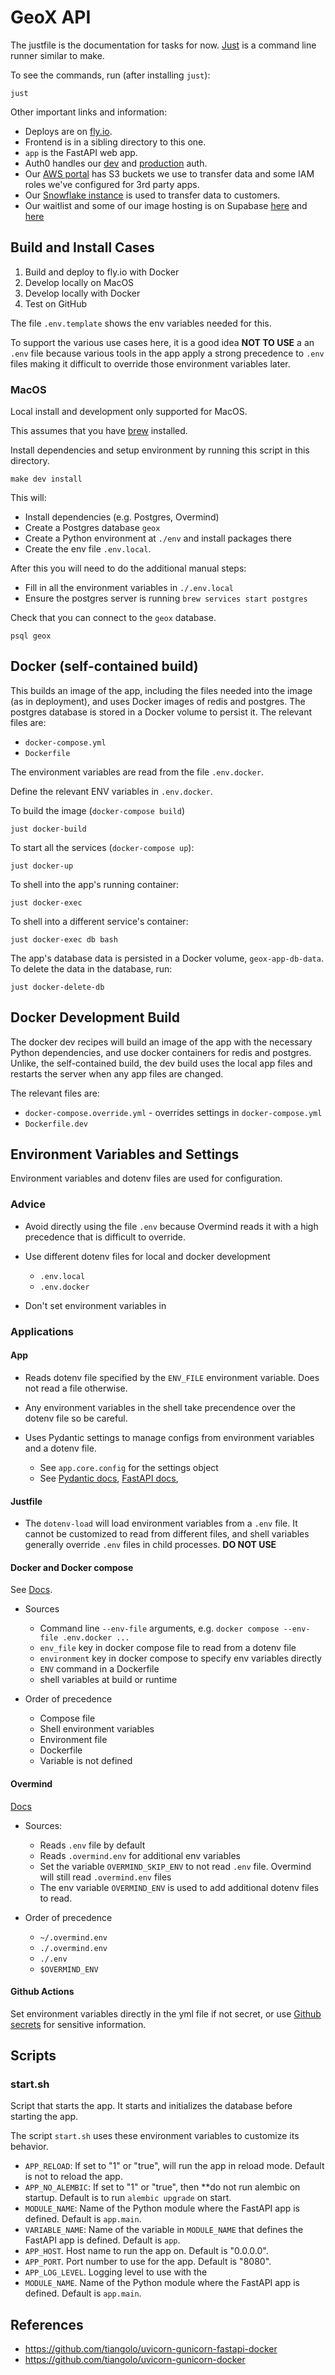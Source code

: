 # GeoX API


The justfile is the documentation for tasks for now. [Just](https://github.com/casey/just) is a command line runner similar to make.

To see the commands, run (after installing `just`):

```shell
just
```

Other important links and information:

- Deploys are on [fly.io](https://fly.io/dashboard/geox).
- Frontend is in a sibling directory to this one.
- ``app`` is the FastAPI web app.
- Auth0 handles our [dev](https://manage.auth0.com/dashboard/us/dev-w40e3mxg/) and [production](https://manage.auth0.com/dashboard/us/mercator-prod/) auth.
- Our [AWS portal](https://us-east-1.console.aws.amazon.com/iamv2/home#/home) has S3 buckets we use to transfer data and some IAM roles we've configured for 3rd party apps.
- Our [Snowflake instance](https://app.snowflake.com/us-west-2/xga41918/) is used to transfer data to customers.
- Our waitlist and some of our image hosting is on Supabase [here](https://app.supabase.com/project/xmwdyaolhaobykjycchu) and [here](https://app.supabase.com/project/nkkohsotcmbtyzqpxukw/storage/buckets/logo)

## Build and Install Cases

1. Build and deploy to fly.io with Docker
2. Develop locally on MacOS
3. Develop locally with Docker
4. Test on GitHub

The file `.env.template` shows the env variables needed for this.

To support the various use cases here, it is a good idea **NOT TO USE** a an `.env` file because various tools in the app apply a strong precedence to `.env` files making it difficult to override those environment variables later.

### MacOS

Local install and development only supported for MacOS.

This assumes that you have [brew](https://brew.sh/) installed.

Install dependencies and setup environment by running this script in this directory.

```shell
make dev install
```

This will:

- Install dependencies (e.g. Postgres, Overmind)
- Create a Postgres database `geox`
- Create a Python environment at `./env` and install packages there
- Create the env file `.env.local`.

After this you will need to do the additional manual steps:

- Fill in all the environment variables in `./.env.local`
- Ensure the postgres server is running `brew services start postgres`

Check that you can connect to the `geox` database.

```shell
psql geox
```

## Docker (self-contained build)

This builds an image of the app, including the files needed into the image (as in deployment), and uses Docker images of redis and postgres.
The postgres database is stored in a Docker volume to persist it.
The relevant files are:

- `docker-compose.yml`
- `Dockerfile`

The environment variables are read from the file `.env.docker`.

Define the relevant ENV variables in `.env.docker`.

To build the image (`docker-compose build`)

```shell
just docker-build
```

To start all the services (`docker-compose up`):

```shell
just docker-up
```

To shell into the app's running container:

```shell
just docker-exec
```

To shell into a different service's container:

```shell
just docker-exec db bash
```

The app's database data is persisted in a Docker volume, `geox-app-db-data`.
To delete the data in the database, run:

```shell
just docker-delete-db
```

## Docker Development Build

The docker dev recipes will build an image of the app with the necessary Python dependencies, and use docker containers for redis and postgres.
Unlike, the self-contained build, the dev build uses the local app files and restarts the server when any app files are changed.

The relevant files are:

- `docker-compose.override.yml` - overrides settings in `docker-compose.yml`
- `Dockerfile.dev`

## Environment Variables and Settings

Environment variables and dotenv files are used for configuration.

### Advice

- Avoid directly using the file `.env` because Overmind reads it with a high precedence that is
  difficult to override.
- Use different dotenv files for local and docker development

  - `.env.local`
  - `.env.docker`

- Don't set environment variables in

### Applications

#### App

- Reads dotenv file specified by the `ENV_FILE` environment variable.
  Does not read a file otherwise.
- Any environment variables in the shell take precendence over the dotenv file
  so be careful.
- Uses Pydantic settings to manage configs from environment variables and a dotenv file.

  - See `app.core.config` for the settings object
  - See [Pydantic docs](https://pydantic-docs.helpmanual.io/usage/settings/), [FastAPI docs](https://fastapi.tiangolo.com/advanced/settings/),

#### Justfile

- The `dotenv-load` will load environment variables from a `.env` file. It cannot be customized
  to read from different files, and shell variables generally override `.env` files in child
  processes. **DO NOT USE**

#### Docker and Docker compose

See [Docs](https://docs.docker.com/compose/environment-variables/).

- Sources

  - Command line `--env-file` arguments, e.g. `docker compose --env-file .env.docker ...`
  - `env_file` key in docker compose file to read from a dotenv file
  - `environment` key in docker compose to specify env variables directly
  - `ENV` command in a Dockerfile
  - shell variables at build or runtime

- Order of precedence

  - Compose file
  - Shell environment variables
  - Environment file
  - Dockerfile
  - Variable is not defined

#### Overmind

[Docs](https://github.com/mercatorhq/mercator/runs/7730555711?check_suite_focus=true#step:4:10)

- Sources:

  - Reads `.env` file by default
  - Reads `.overmind.env` for additional env variables
  - Set the variable `OVERMIND_SKIP_ENV` to not read `.env` file. Overmind will still read `.overmind.env` files
  - The env variable `OVERMIND_ENV` is used to add additional dotenv files to read.

- Order of precedence

  - `~/.overmind.env`
  - `./.overmind.env`
  - `./.env`
  - `$OVERMIND_ENV`

#### Github Actions

Set environment variables directly in the yml file if not secret, or use [Github secrets](https://docs.github.com/en/rest/actions/secrets) for
sensitive information.

## Scripts

### start.sh

Script that starts the app. It starts and initializes the database before starting the app.

The script `start.sh` uses these environment variables to customize its behavior.

- `APP_RELOAD`: If set to "1" or "true", will run the app in reload mode. Default is not to reload the app.
- `APP_NO_ALEMBIC`: If set to "1" or "true", then **do not run alembic on startup. Default is to run `alembic upgrade` on start.
- `MODULE_NAME`: Name of the Python module where the FastAPI app is defined. Default is `app.main`.
- `VARIABLE_NAME`: Name of the variable in `MODULE_NAME` that defines the FastAPI app is defined. Default is `app`.
- `APP_HOST`. Host name to run the app on. Default is "0.0.0.0".
- `APP_PORT`. Port number to use for the app. Default is "8080".
- `APP_LOG_LEVEL`. Logging level to use with the
- `MODULE_NAME`. Name of the Python module where the FastAPI app is defined. Default is `app.main`.

## References

- <https://github.com/tiangolo/uvicorn-gunicorn-fastapi-docker>
- <https://github.com/tiangolo/uvicorn-gunicorn-docker>
